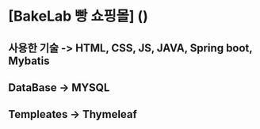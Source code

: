 # [BakeLab 빵 쇼핑몰] ()

## 사용한 기술 -> HTML, CSS, JS, JAVA, Spring boot, Mybatis
## DataBase -> MYSQL
## Templeates -> Thymeleaf

